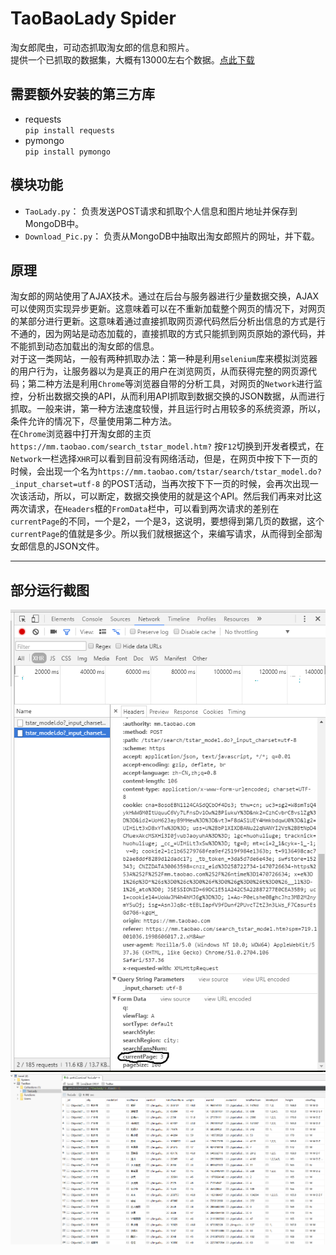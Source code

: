 # TaoBaoLady Spider
淘女郎爬虫，可动态抓取淘女郎的信息和照片。   
提供一个已抓取的数据集，大概有13000左右个数据。[点此下载](http://pan.baidu.com/s/1dFMDx2T)
## 需要额外安装的第三方库  
* requests  
`pip install requests`  
* pymongo  
`pip install pymongo`  

## 模块功能  
* `TaoLady.py`：  负责发送POST请求和抓取个人信息和图片地址并保存到MongoDB中。  
* `Download_Pic.py`： 负责从MongoDB中抽取出淘女郎照片的网址，并下载。   

## 原理  
淘女郎的网站使用了AJAX技术。通过在后台与服务器进行少量数据交换，AJAX 可以使网页实现异步更新。这意味着可以在不重新加载整个网页的情况下，对网页的某部分进行更新。这意味着通过直接抓取网页源代码然后分析出信息的方式是行不通的，因为网站是动态加载的，直接抓取的方式只能抓到网页原始的源代码，并不能抓到动态加载出的淘女郎的信息。  
对于这一类网站，一般有两种抓取办法：第一种是利用`selenium`库来模拟浏览器的用户行为，让服务器以为是真正的用户在浏览网页，从而获得完整的网页源代码；第二种方法是利用`Chrome`等浏览器自带的分析工具，对网页的`Network`进行监控，分析出数据交换的API，从而利用API抓取到数据交换的JSON数据，从而进行抓取。一般来讲，第一种方法速度较慢，并且运行时占用较多的系统资源，所以，条件允许的情况下，尽量使用第二种方法。  
在`Chrome`浏览器中打开淘女郎的主页`https://mm.taobao.com/search_tstar_model.htm?` 按`F12`切换到开发者模式，在`Network`一栏选择`XHR`可以看到目前没有网络活动，但是，在网页中按下下一页的时候，会出现一个名为`https://mm.taobao.com/tstar/search/tstar_model.do?_input_charset=utf-8` 的POST活动，当再次按下下一页的时候，会再次出现一次该活动，所以，可以断定，数据交换使用的就是这个API。然后我们再来对比这两次请求，在`Headers`框的`FromData`栏中，可以看到两次请求的差别在`currentPage`的不同，一个是2，一个是3，这说明，要想得到第几页的数据，这个`currentPage`的值就是多少。所以我们就根据这个，来编写请求，从而得到全部淘女郎信息的JSON文件。  
*******  
## 部分运行截图  
![image](pic/pic1.png )
![image](pic/pic2.png)

